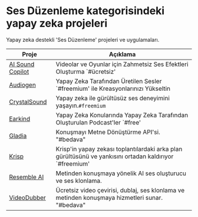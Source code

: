 #  Ses Düzenleme kategorisindeki yapay zeka projeleri

Yapay zeka destekli 'Ses Düzenleme' projeleri ve uygulamaları. 

| Proje | Açıklama |
| --- | --- |
| [AI Sound Copilot](https://www.waanda.org/) | Videolar ve Oyunlar için Zahmetsiz Ses Efektleri Oluşturma `#ücretsiz' |
| [Audiogen](https://www.audiogen.co/) | Yapay Zeka Tarafından Üretilen Sesler `#freemium' ile Kreasyonlarınızı Yükseltin |
| [CrystalSound](https://crystalsound.ai/) | Yapay zeka ile gürültüsüz ses deneyimini yaşayın.`#freemium` |
| [Earkind](https://www.earkind.com/) | Yapay Zeka Konularında Yapay Zeka Tarafından Oluşturulan Podcast'ler `#free' |
| [Gladia](https://www.gladia.io/) | Konuşmayı Metne Dönüştürme API'si. "#bedava" |
| [Krisp](https://krisp.ai) | Krisp'in yapay zekası toplantılardaki arka plan gürültüsünü ve yankısını ortadan kaldırıyor `#freemium' |
| [Resemble AI](https://www.resemble.ai/) | Metinden konuşmaya yönelik AI ses oluşturucu ve ses klonlama. |
| [VideoDubber](https://videodubber.ai) | Ücretsiz video çevirisi, dublaj, ses klonlama ve metinden konuşmaya hizmetleri sunar. "#bedava" |

